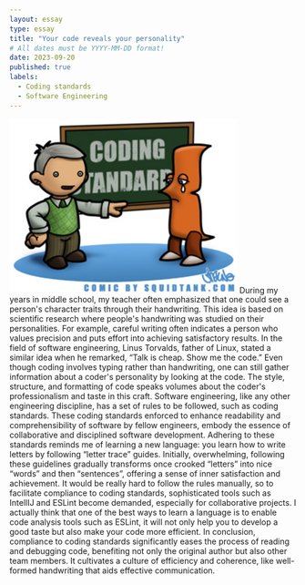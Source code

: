 ```yaml
---
layout: essay
type: essay
title: "Your code reveals your personality"
# All dates must be YYYY-MM-DD format!
date: 2023-09-20
published: true
labels:
  - Coding standards
  - Software Engineering
---
```


<img width="400px" class="rounded float-start pe-4" src="../img/coding-standards-reflection/image.jpg">
  During my years in middle school, my teacher often emphasized that one could see a person's character traits through their handwriting. This idea is based on scientific research where people's handwriting was studied on their personalities. For example, careful writing often indicates a person who values precision and puts effort into achieving satisfactory results.
	In the field of software engineering, Linus Torvalds, father of Linux, stated a similar idea when he remarked, “Talk is cheap. Show me the code.” Even though coding involves typing rather than handwriting, one can still gather information about a coder's personality by looking at the code. The style, structure, and formatting of code speaks volumes about the coder's professionalism and taste in this craft. Software engineering, like any other engineering discipline, has a set of rules to be followed, such as coding standards. These coding standards enforced to enhance readability and comprehensibility of software by fellow engineers, embody the essence of collaborative and disciplined software development. Adhering to these standards reminds me of learning a new language: you learn how to write letters by following “letter trace” guides. Initially, overwhelming, following these guidelines gradually transforms once crooked “letters” into nice “words” and then “sentences”, offering a sense of inner satisfaction and achievement.
	It would be really hard to follow the rules manually, so to facilitate compliance to coding standards, sophisticated tools such as IntellIJ and ESLint become demanded, especially for collaborative projects. I actually think that one of the best ways to learn a language is to enable code analysis tools such as ESLint, it will not only help you to develop a good taste but also make your code more efficient. 
	In conclusion, compliance to coding standards significantly eases the process of reading and debugging code, benefiting not only the original author but also other team members. It cultivates a culture of efficiency and coherence, like well-formed handwriting that aids effective communication.
